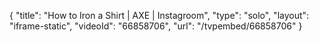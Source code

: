 {
    "title": "How to Iron a Shirt | AXE | Instagroom",
    "type": "solo",
    "layout": "iframe-static",
    "videoId": "66858706",
    "url": "\/tvpembed\/66858706"
}